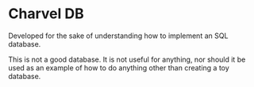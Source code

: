 # Charvel DB

Developed for the sake of understanding how to implement an SQL database.

This is not a good database.  It is not useful for anything, nor
should it be used as an example of how to do anything
other than creating a toy database.